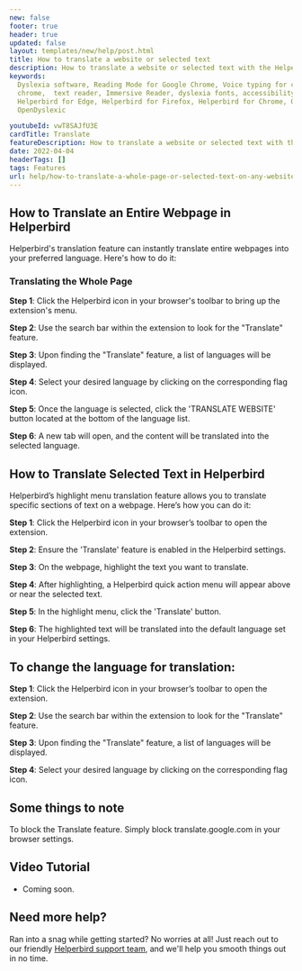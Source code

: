 ```yaml
---
new: false
footer: true
header: true
updated: false
layout: templates/new/help/post.html
title: How to translate a website or selected text
description: How to translate a website or selected text with the Helperbird browser extension.
keywords:
  Dyslexia software, Reading Mode for Google Chrome, Voice typing for chrome, Text to speech for
  chrome,  text reader, Immersive Reader, dyslexia fonts, accessibility software, dyslexia software,
  Helperbird for Edge, Helperbird for Firefox, Helperbird for Chrome, Opendyslexic for Chrome,
  OpenDyslexic

youtubeId: vwT8SAJfU3E
cardTitle: Translate
featureDescription: How to translate a website or selected text with the Helperbird browser extension.
date: 2022-04-04
headerTags: []
tags: Features
url: help/how-to-translate-a-whole-page-or-selected-text-on-any-website/
---
```



## How to Translate an Entire Webpage in Helperbird

Helperbird's translation feature can instantly translate entire webpages into your preferred language. Here's how to do it:

### Translating the Whole Page

**Step 1**: Click the Helperbird icon in your browser's toolbar to bring up the extension's menu.

**Step 2**: Use the search bar within the extension to look for the "Translate" feature.

**Step 3**: Upon finding the "Translate" feature, a list of languages will be displayed.

**Step 4**: Select your desired language by clicking on the corresponding flag icon.

**Step 5**: Once the language is selected, click the 'TRANSLATE WEBSITE' button located at the bottom of the language list.

**Step 6**: A new tab will open, and the content will be translated into the selected language.


## How to Translate Selected Text in Helperbird

Helperbird’s highlight menu translation feature allows you to translate specific sections of text on a webpage. Here’s how you can do it:

**Step 1**: Click the Helperbird icon in your browser’s toolbar to open the extension.

**Step 2**: Ensure the 'Translate' feature is enabled in the Helperbird settings.

**Step 3**: On the webpage, highlight the text you want to translate.

**Step 4**: After highlighting, a Helperbird quick action menu will appear above or near the selected text.

**Step 5**: In the highlight menu, click the 'Translate' button.

**Step 6**: The highlighted text will be translated into the default language set in your Helperbird settings.


## To change the language for translation:


**Step 1**: Click the Helperbird icon in your browser’s toolbar to open the extension.

**Step 2**: Use the search bar within the extension to look for the "Translate" feature.

**Step 3**: Upon finding the "Translate" feature, a list of languages will be displayed.

**Step 4**: Select your desired language by clicking on the corresponding flag icon.



## Some things to note

To block the Translate feature. Simply block translate.google.com in your browser settings.


## Video Tutorial

- Coming soon.



## Need more help?

Ran into a snag while getting started? No worries at all! Just reach out to our friendly [Helperbird support team](/support/), and we'll help you smooth things out in no time.






